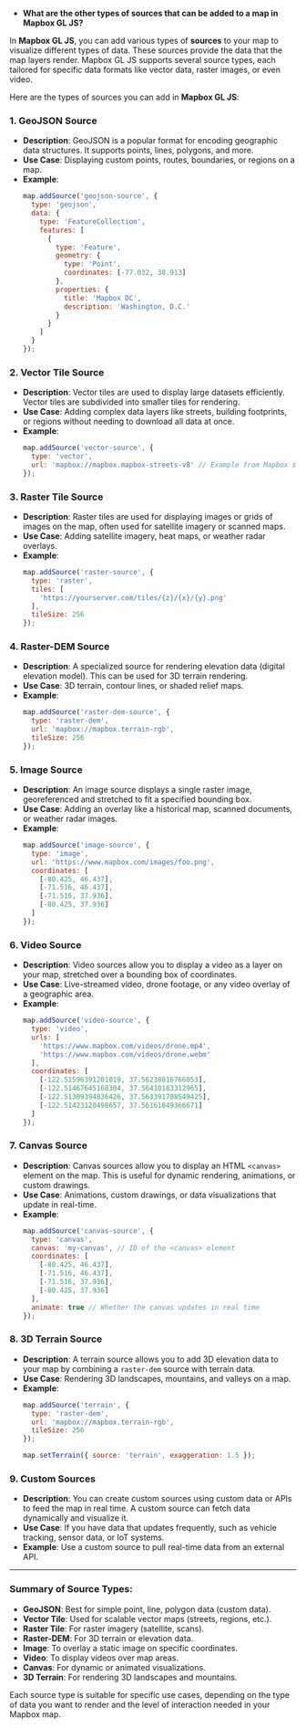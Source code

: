 - **What are the other types of sources that can be added to a map in Mapbox GL JS?**

In **Mapbox GL JS**, you can add various types of **sources** to your map to visualize different types of data. These sources provide the data that the map layers render. Mapbox GL JS supports several source types, each tailored for specific data formats like vector data, raster images, or even video.

Here are the types of sources you can add in **Mapbox GL JS**:

### 1. **GeoJSON Source**
   - **Description**: GeoJSON is a popular format for encoding geographic data structures. It supports points, lines, polygons, and more.
   - **Use Case**: Displaying custom points, routes, boundaries, or regions on a map.
   - **Example**:
     ```javascript
     map.addSource('geojson-source', {
       type: 'geojson',
       data: {
         type: 'FeatureCollection',
         features: [
           {
             type: 'Feature',
             geometry: {
               type: 'Point',
               coordinates: [-77.032, 38.913]
             },
             properties: {
               title: 'Mapbox DC',
               description: 'Washington, D.C.'
             }
           }
         ]
       }
     });
     ```

### 2. **Vector Tile Source**
   - **Description**: Vector tiles are used to display large datasets efficiently. Vector tiles are subdivided into smaller tiles for rendering.
   - **Use Case**: Adding complex data layers like streets, building footprints, or regions without needing to download all data at once.
   - **Example**:
     ```javascript
     map.addSource('vector-source', {
       type: 'vector',
       url: 'mapbox://mapbox.mapbox-streets-v8' // Example from Mapbox streets
     });
     ```

### 3. **Raster Tile Source**
   - **Description**: Raster tiles are used for displaying images or grids of images on the map, often used for satellite imagery or scanned maps.
   - **Use Case**: Adding satellite imagery, heat maps, or weather radar overlays.
   - **Example**:
     ```javascript
     map.addSource('raster-source', {
       type: 'raster',
       tiles: [
         'https://yourserver.com/tiles/{z}/{x}/{y}.png'
       ],
       tileSize: 256
     });
     ```

### 4. **Raster-DEM Source**
   - **Description**: A specialized source for rendering elevation data (digital elevation model). This can be used for 3D terrain rendering.
   - **Use Case**: 3D terrain, contour lines, or shaded relief maps.
   - **Example**:
     ```javascript
     map.addSource('raster-dem-source', {
       type: 'raster-dem',
       url: 'mapbox://mapbox.terrain-rgb',
       tileSize: 256
     });
     ```

### 5. **Image Source**
   - **Description**: An image source displays a single raster image, georeferenced and stretched to fit a specified bounding box.
   - **Use Case**: Adding an overlay like a historical map, scanned documents, or weather radar images.
   - **Example**:
     ```javascript
     map.addSource('image-source', {
       type: 'image',
       url: 'https://www.mapbox.com/images/foo.png',
       coordinates: [
         [-80.425, 46.437],
         [-71.516, 46.437],
         [-71.516, 37.936],
         [-80.425, 37.936]
       ]
     });
     ```

### 6. **Video Source**
   - **Description**: Video sources allow you to display a video as a layer on your map, stretched over a bounding box of coordinates.
   - **Use Case**: Live-streamed video, drone footage, or any video overlay of a geographic area.
   - **Example**:
     ```javascript
     map.addSource('video-source', {
       type: 'video',
       urls: [
         'https://www.mapbox.com/videos/drone.mp4',
         'https://www.mapbox.com/videos/drone.webm'
       ],
       coordinates: [
         [-122.51596391201019, 37.56238816766053],
         [-122.51467645168304, 37.56410183312965],
         [-122.51309394836426, 37.563391708549425],
         [-122.51423120498657, 37.56161849366671]
       ]
     });
     ```

### 7. **Canvas Source**
   - **Description**: Canvas sources allow you to display an HTML `<canvas>` element on the map. This is useful for dynamic rendering, animations, or custom drawings.
   - **Use Case**: Animations, custom drawings, or data visualizations that update in real-time.
   - **Example**:
     ```javascript
     map.addSource('canvas-source', {
       type: 'canvas',
       canvas: 'my-canvas', // ID of the <canvas> element
       coordinates: [
         [-80.425, 46.437],
         [-71.516, 46.437],
         [-71.516, 37.936],
         [-80.425, 37.936]
       ],
       animate: true // Whether the canvas updates in real time
     });
     ```

### 8. **3D Terrain Source**
   - **Description**: A terrain source allows you to add 3D elevation data to your map by combining a `raster-dem` source with terrain data.
   - **Use Case**: Rendering 3D landscapes, mountains, and valleys on a map.
   - **Example**:
     ```javascript
     map.addSource('terrain', {
       type: 'raster-dem',
       url: 'mapbox://mapbox.terrain-rgb',
       tileSize: 256
     });
     
     map.setTerrain({ source: 'terrain', exaggeration: 1.5 });
     ```

### 9. **Custom Sources**
   - **Description**: You can create custom sources using custom data or APIs to feed the map in real time. A custom source can fetch data dynamically and visualize it.
   - **Use Case**: If you have data that updates frequently, such as vehicle tracking, sensor data, or IoT systems.
   - **Example**: Use a custom source to pull real-time data from an external API.

---

### Summary of Source Types:
- **GeoJSON**: Best for simple point, line, polygon data (custom data).
- **Vector Tile**: Used for scalable vector maps (streets, regions, etc.).
- **Raster Tile**: For raster imagery (satellite, scans).
- **Raster-DEM**: For 3D terrain or elevation data.
- **Image**: To overlay a static image on specific coordinates.
- **Video**: To display videos over map areas.
- **Canvas**: For dynamic or animated visualizations.
- **3D Terrain**: For rendering 3D landscapes and mountains.

Each source type is suitable for specific use cases, depending on the type of data you want to render and the level of interaction needed in your Mapbox map.